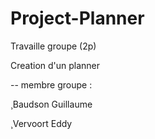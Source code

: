 # Project-Planner

Travaille groupe (2p)

Creation d'un planner 



-- membre groupe :

¸Baudson Guillaume

¸Vervoort Eddy